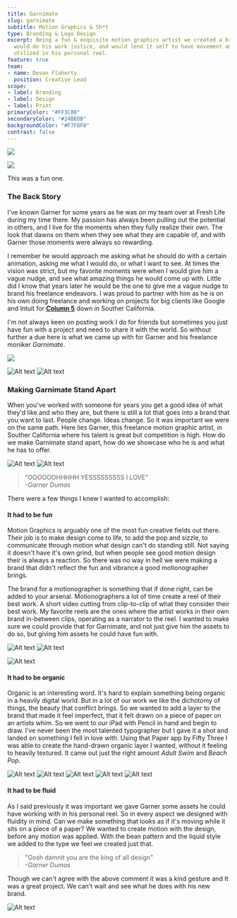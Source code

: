 ```yaml
---
title: Garnimate
slug: garnimate
subtitle: Motion Graphics & Sh*t
type: Branding & Logo Design
excerpt: Being a fun & exquisite motion graphics artist we created a brand we felt
  would do his work justice, and would lend it self to have movement and pop when
  utilized in his personal reel.
feature: true
team:
- name: Devan Flaherty
  position: Creative Lead
scope:
- label: Branding
- label: Design
- label: Print
primaryColor: "#FF3C00"
secondaryColor: "#24B6DB"
backgroundColor: "#F7F8F8"
contrast: false
---
```


<p>
  <img class="show-for-medium" src="http://media.saltagency.co/projects/garnimate/images/logo-site-top.png">
</p>
<p>
  <img class="hide-for-medium" src="http://media.saltagency.co/projects/garnimate/images/panel-1-Left.png">
</p>

This was a fun one.

### The Back Story

I've known Garner for some years as he was on my team over at Fresh Life during my time there. My passion has always been pulling out the potential in others, and I live for the moments when they fully realize their own. The look that dawns on them when they see what they are capable of, and with Garner those moments were always so rewarding.

I remember he would approach me asking what he should do with a certain animation, asking me what I would do, or what I want to see. At times the vision was strict, but my favorite moments were when I would give him a vague nudge, and see what amazing things he would come up with. Little did I know that years later he would be the one to give me a vague nudge to brand his freelance endeavors. I was proud to partner with him as he is on his own doing freelance and working on projects for big clients like Google and Intuit for **[Column 5](https://www.columnfivemedia.com/)** down in Souther California.

I'm not always keen on posting work I do for friends but sometimes you just have fun with a project and need to share it with the world. So without further a due here is what we came up with for Garner and his freelance moniker *Garnimate*.

<p>
  <img class="show-for-medium" src="http://media.saltagency.co/projects/garnimate/images/panel-1-Left.png">
</p>

![Alt text](http://media.saltagency.co/projects/garnimate/images/panel-1-right.png)
![Alt text](http://media.saltagency.co/projects/garnimate/images/guide-right.png)

### Making Garnimate Stand Apart

When you've worked with someone for years you get a good idea of what they'd like and who they are, but there is still a lot that goes into a brand that you want to last. People change. Ideas change. So it was important we were on the same path. Here lies Garner, this freelance motion graphic artist, in Souther California where his talent is great but competition is high. How do we make Garnimate stand apart, how do we showcase who he is and what he has to offer.

![Alt text](http://media.saltagency.co/projects/garnimate/images/panel-2-left.png)
![Alt text](http://media.saltagency.co/projects/garnimate/images/panel-2-right.png)

> "OOOOOOHHHHH YESSSSSSSSS I LOVE"  
> *-Garner Dumas*

There were a few things I knew I wanted to accomplish:

####  It had to be fun
Motion Graphics is arguably one of the most fun creative fields out there. Their job is to make design come to life, to add the pop and sizzle, to communicate through motion what design can't do standing still. Not saying it doesn't have it's own grind, but when people see good motion design their is always a reaction. So there was no way in hell we were making a brand that didn't reflect the fun and vibrance a good motionographer brings.

The brand for a motionographer is something that if done right, can be added to your arsenal. Motionographers a lot of time create a reel of their best work. A short video cutting from clip-to-clip of what they consider their best work. My favorite reels are the ones where the artist works in their own brand in-between clips, operating as a narrator to the reel. I wanted to make sure we could provide that for Garnimate, and not just give him the assets to do so, but giving him assets he could have fun with.

![Alt text](http://media.saltagency.co/projects/garnimate/images/card-left.png)
![Alt text](http://media.saltagency.co/projects/garnimate/images/card-right.png)

![Alt text](http://media.saltagency.co/projects/garnimate/images/panel-3-full.png)

#### It had to be organic
Organic is an interesting word. It's hard to explain something being organic in a heavily digital world. But in a lot of our work we like the dichotomy of things, the beauty that conflict brings. So we wanted to add a layer to the brand that made it feel imperfect, that it felt drawn on a piece of paper on an artists whim. So we went to our iPad with Pencil in hand and begin to draw. I've never been the most talented typographer but I gave it a shot and landed on something I fell in love with. Using that Paper app by Fifty Three I was able to create the hand-drawn organic layer I wanted, without it feeling to heavily textured. It came out just the right amount *Adult Swim* and *Beach Pop*.

![Alt text](http://media.saltagency.co/projects/garnimate/images/iPhone-1.png)
![Alt text](http://media.saltagency.co/projects/garnimate/images/iPhone-2.png)
![Alt text](http://media.saltagency.co/projects/garnimate/images/iPhone-3.png)
![Alt text](http://media.saltagency.co/projects/garnimate/images/iPhone-4.png)
![Alt text](http://media.saltagency.co/projects/garnimate/images/iPhone-6.png)


#### It had to be fluid
As I said previously it was important we gave Garner some assets he could have working with in his personal reel. So in every aspect we designed with fluidity in mind. Can we make something that looks as if it's moving while it sits on a piece of a paper? We wanted to create motion with the design, before any motion was applied. With the bean pattern and the liquid style we added to the type we feel we created just that.

> "Gosh damnit you are the king of all design"  
> *-Garner Dumas*

Though we can't agree with the above comment it was a kind gesture and It was a great project. We can't wait and see what he does with his new brand.

![Alt text](http://media.saltagency.co/projects/garnimate/images/panel-4-full.png)
